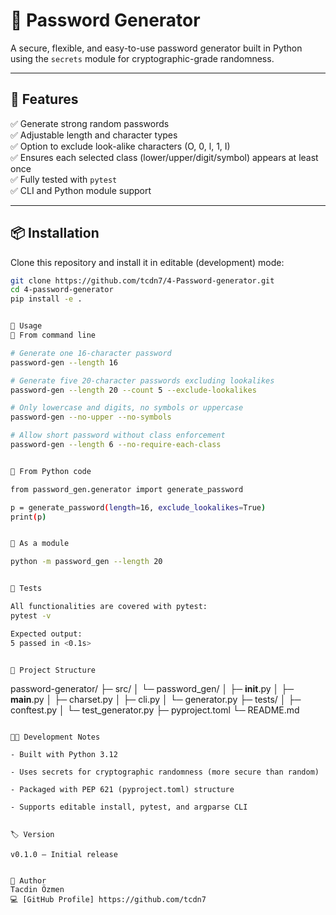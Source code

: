 # 🔐 Password Generator

A secure, flexible, and easy-to-use password generator built in Python using the `secrets` module for cryptographic-grade randomness.

---

## 🚀 Features

✅ Generate strong random passwords  
✅ Adjustable length and character types  
✅ Option to exclude look-alike characters (O, 0, l, 1, I)  
✅ Ensures each selected class (lower/upper/digit/symbol) appears at least once  
✅ Fully tested with `pytest`  
✅ CLI and Python module support

---

## 📦 Installation

Clone this repository and install it in editable (development) mode:

```bash
git clone https://github.com/tcdn7/4-Password-generator.git
cd 4-password-generator
pip install -e .


🧠 Usage
🔸 From command line

# Generate one 16-character password
password-gen --length 16

# Generate five 20-character passwords excluding lookalikes
password-gen --length 20 --count 5 --exclude-lookalikes

# Only lowercase and digits, no symbols or uppercase
password-gen --no-upper --no-symbols

# Allow short password without class enforcement
password-gen --length 6 --no-require-each-class


🔸 From Python code

from password_gen.generator import generate_password

p = generate_password(length=16, exclude_lookalikes=True)
print(p)


🔸 As a module

python -m password_gen --length 20


🧪 Tests

All functionalities are covered with pytest:
pytest -v

Expected output:
5 passed in <0.1s>


🧰 Project Structure

```

password-generator/
├─ src/
│  └─ password_gen/
│     ├─ __init__.py
│     ├─ __main__.py
│     ├─ charset.py
│     ├─ cli.py
│     └─ generator.py
├─ tests/
│  ├─ conftest.py
│  └─ test_generator.py
├─ pyproject.toml
└─ README.md
```

🧑‍💻 Development Notes

- Built with Python 3.12

- Uses secrets for cryptographic randomness (more secure than random)

- Packaged with PEP 621 (pyproject.toml) structure

- Supports editable install, pytest, and argparse CLI


🏷️ Version

v0.1.0 – Initial release


👤 Author
Tacdin Özmen
💻 [GitHub Profile] https://github.com/tcdn7